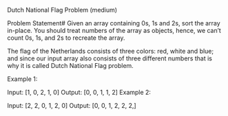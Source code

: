 Dutch National Flag Problem (medium)

Problem Statement#
Given an array containing 0s, 1s and 2s, sort the array in-place. You should treat numbers of the array as objects, hence, we can’t count 0s, 1s, and 2s to recreate the array.

The flag of the Netherlands consists of three colors: red, white and blue; and since our input array also consists of three different numbers that is why it is called Dutch National Flag problem.

Example 1:

Input: [1, 0, 2, 1, 0]
Output: [0, 0, 1, 1, 2]
Example 2:

Input: [2, 2, 0, 1, 2, 0]
Output: [0, 0, 1, 2, 2, 2,]
